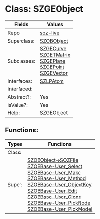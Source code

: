 
# Class:	SZGEObject

| Fields | Values |
| --------- | --------- |
| Repo: | [soz-live](/repos/soz-live.html) |
| Superclass: | [SZOBObject](SZOBObject.html) |
| Subclasses: | [SZGECurve](SZGECurve.html) <br> [SZGETMatrix](SZGETMatrix.html) <br> [SZGEPlane](SZGEPlane.html) <br> [SZGEPoint](SZGEPoint.html) <br> [SZGEVector](SZGEVector.html) |
| Interfaces: | [SZLPAtom](SZLPAtom.html) |
| Interfaced: |  |
| Abstract?: | Yes |
| isValue?: | Yes |
| Help: | SZGEObject |


## Functions:

| Types | Functions |
| --------- | --------- |
| Class: |  |
| Super: | [SZOBObject->SOZFile](SZOBObject.html) <br> [SZOBBase-User_Select](SZOBBase.html) <br> [SZOBBase-User_Make](SZOBBase.html) <br> [SZOBBase-User_Method](SZOBBase.html) <br> [SZOBBase-User_ObjectKey](SZOBBase.html) <br> [SZOBBase-User_Edit](SZOBBase.html) <br> [SZOBBase-User_Clone](SZOBBase.html) <br> [SZOBBase-User_PickNode](SZOBBase.html) <br> [SZOBBase-User_PickModel](SZOBBase.html) |


